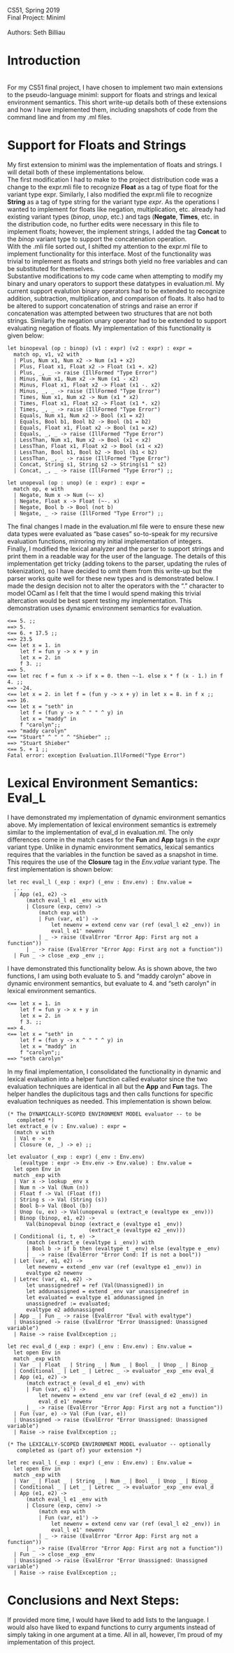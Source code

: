 CS51, Spring 2019\
Final Project: Miniml\
\
Authors: Seth Billiau

Introduction
============

\
For my CS51 final project, I have chosen to implement two main
extensions to the pseudo-language miniml: support for floats and strings
and lexical environment semantics. This short write-up details both of
these extensions and how I have implemented them, including snapshots of
code from the command line and from my .ml files.

Support for Floats and Strings
==============================

My first extension to miniml was the implementation of floats and
strings. I will detail both of these implementations below.\
The first modification I had to make to the project distribution code
was a change to the expr.mli file to recognize **Float** as a tag of
type float for the variant type expr. Similarly, I also modified the
expr.mli file to recognize **String** as a tag of type string for the
variant type *expr*. As the operations I wanted to implement for floats
like negation, multiplication, etc. already had existing variant types
(*binop*, *unop*, etc.) and tags (**Negate**, **Times**, etc. in the
distribution code, no further edits were necessary in this file to
implement floats; however, the implement strings, I added the tag
**Concat** to the *binop* variant type to support the concatenation
operation.\
With the .mli file sorted out, I shifted my attention to the expr.ml
file to implement functionality for this interface. Most of the
functionality was trivial to implement as floats and strings both yield
no free variables and can be substituted for themselves.\
Substantive modifications to my code came when attempting to modify my
binary and unary operators to support these datatypes in evaluation.ml.
My current support evalution binary operators had to be extended to
recognize addition, subtraction, multiplication, and comparison of
floats. It also had to be altered to support concatenation of strings
and raise an error if concatenation was attempted between two structures
that are not both strings. Similarly the negation unary operator had to
be extended to support evaluating negation of floats. My implementation
of this functionality is given below:

``` {.ocaml}
let binopeval (op : binop) (v1 : expr) (v2 : expr) : expr =
  match op, v1, v2 with
  | Plus, Num x1, Num x2 -> Num (x1 + x2)
  | Plus, Float x1, Float x2 -> Float (x1 +. x2)
  | Plus, _, _ -> raise (IllFormed "Type Error")
  | Minus, Num x1, Num x2 -> Num (x1 - x2)
  | Minus, Float x1, Float x2 -> Float (x1 -. x2)
  | Minus, _, _ -> raise (IllFormed "Type Error")
  | Times, Num x1, Num x2 -> Num (x1 * x2) 
  | Times, Float x1, Float x2 -> Float (x1 *. x2) 
  | Times, _, _ -> raise (IllFormed "Type Error")
  | Equals, Num x1, Num x2 -> Bool (x1 = x2)
  | Equals, Bool b1, Bool b2 -> Bool (b1 = b2)
  | Equals, Float x1, Float x2 -> Bool (x1 = x2) 
  | Equals, _, _ -> raise (IllFormed "Type Error")
  | LessThan, Num x1, Num x2 -> Bool (x1 < x2)
  | LessThan, Float x1, Float x2 -> Bool (x1 < x2)
  | LessThan, Bool b1, Bool b2 -> Bool (b1 < b2)
  | LessThan, _, _ -> raise (IllFormed "Type Error")
  | Concat, String s1, String s2 -> String(s1 ^ s2)
  | Concat, _, _ -> raise (IllFormed "Type Error") ;;

let unopeval (op : unop) (e : expr) : expr = 
  match op, e with 
  | Negate, Num x -> Num (~- x)
  | Negate, Float x -> Float (~-. x)
  | Negate, Bool b -> Bool (not b)
  | Negate, _ -> raise (IllFormed "Type Error") ;;
```

The final changes I made in the evaluation.ml file were to ensure these
new data types were evaluated as “base cases” so-to-speak for my
recursive evaluation functions, mirroring my initial implementation of
integers.\
Finally, I modified the lexical analyzer and the parser to support
strings and print them in a readable way for the user of the language.
The details of this implementation get tricky (adding tokens to the
parser, updating the rules of tokenization), so I have decided to omit
them from this write-up but the parser works quite well for these new
types and is demonstrated below. I made the design decision not to alter
the operators with the “.” character to model OCaml as I felt that the
time I would spend making this trivial altercation would be best spent
testing my implementation. This demonstration uses dynamic environment
semantics for evaluation.

``` {.bash}
<== 5. ;; 
==> 5.
<== 6. + 17.5 ;;
==> 23.5
<== let x = 1. in 
    let f = fun y -> x + y in
    let x = 2. in
    f 3. ;; 
==> 5.
<== let rec f = fun x -> if x = 0. then ~-1. else x * f (x - 1.) in f 4. ;;
==> -24.
<== let x = 2. in let f = (fun y -> x + y) in let x = 8. in f x ;;
==> 16.
<== let x = "seth" in 
    let f = (fun y -> x ^ " " ^ y) in 
    let x = "maddy" in 
    f "carolyn";;
==> "maddy carolyn"
<== "Stuart" ^ " " ^ "Shieber" ;;
==> "Stuart Shieber"
<== 5. + 1 ;;
Fatal error: exception Evaluation.IllFormed("Type Error")
```

Lexical Environment Semantics: Eval\_L
======================================

I have demonstrated my implementation of dynamic environment semantics
above. My implementation of lexical environment semantics is extremely
similar to the implementation of eval\_d in evaluation.ml. The only
differences come in the match cases for the **Fun** and **App** tags in
the *expr* variant type. Unlike in dynamic environment sematics, lexical
semantics requires that the variables in the function be saved as a
snapshot in time. This requires the use of the **Closure** tag in the
*Env.value* variant type. The first implementation is shown below:

``` {.ocaml}
let rec eval_l (_exp : expr) (_env : Env.env) : Env.value =
  ...
  | App (e1, e2) -> 
      (match eval_l e1 _env with 
      | Closure (exp, cenv) ->
          (match exp with 
          | Fun (var, e1') -> 
              let newenv = extend cenv var (ref (eval_l e2 _env)) in
              eval_l e1' newenv 
          | _ -> raise (EvalError "Error App: First arg not a function"))
      | _ -> raise (EvalError "Error App: First arg not a function"))
  | Fun _ -> close _exp _env ;;
```

I have demonstrated this functionality below. As is shown above, the two
functions, I am using both evaluate to 5. and “maddy carolyn" above in
dynamic environment semantics, but evaluate to 4. and “seth carolyn" in
lexical environment semantics.

``` {.bash}
<== let x = 1. in 
    let f = fun y -> x + y in
    let x = 2. in
    f 3. ;;
==> 4.
<== let x = "seth" in 
    let f = (fun y -> x ^ " " ^ y) in 
    let x = "maddy" in 
    f "carolyn";;
==> "seth carolyn"
```

In my final implementation, I consolidated the functionality in dynamic
and lexical evaluation into a helper function called evaluator since the
two evaluation techniques are identical in all but the **App** and
**Fun** tags. The helper handles the duplicitous tags and then calls
functions for specific evaluation techniques as needed. This
implementation is shown below.

``` {.ocaml}
(* The DYNAMICALLY-SCOPED ENVIRONMENT MODEL evaluator -- to be
   completed *)
let extract_e (v : Env.value) : expr = 
  (match v with 
  | Val e -> e 
  | Closure (e, _) -> e) ;;

let evaluator (_exp : expr) (_env : Env.env) 
    (evaltype : expr -> Env.env -> Env.value) : Env.value =
  let open Env in 
  match _exp with 
  | Var x -> lookup _env x
  | Num n -> Val (Num (n))
  | Float f -> Val (Float (f))
  | String s -> Val (String (s))
  | Bool b-> Val (Bool (b))
  | Unop (u, ex) -> Val(unopeval u (extract_e (evaltype ex _env)))
  | Binop (binop, e1, e2) -> 
      Val(binopeval binop (extract_e (evaltype e1 _env)) 
                          (extract_e (evaltype e2 _env)))
  | Conditional (i, t, e) -> 
      (match (extract_e (evaltype i _env)) with
      | Bool b -> if b then (evaltype t _env) else (evaltype e _env)
      | _ -> raise (EvalError "Error Cond: If is not a bool"))
  | Let (var, e1, e2) -> 
      let newenv = extend _env var (ref (evaltype e1 _env)) in 
      evaltype e2 newenv
  | Letrec (var, e1, e2) -> 
      let unassignedref = ref (Val(Unassigned)) in 
      let addunassigned = extend _env var unassignedref in 
      let evaluated = evaltype e1 addunassigned in 
      unassignedref := evaluated; 
      evaltype e2 addunassigned
  | App _ | Fun _ -> raise (EvalError "Eval with evaltype")
  | Unassigned -> raise (EvalError "Error Unassigned: Unassigned variable")
  | Raise -> raise EvalException ;;

let rec eval_d (_exp : expr) (_env : Env.env) : Env.value =
  let open Env in 
  match _exp with 
  | Var _ | Float _ | String _ | Num _ | Bool _ | Unop _ | Binop _ 
  | Conditional _ | Let _ | Letrec _ -> evaluator _exp _env eval_d
  | App (e1, e2) -> 
      (match extract_e (eval_d e1 _env) with 
      | Fun (var, e1') -> 
          let newenv = extend _env var (ref (eval_d e2 _env)) in
          eval_d e1' newenv 
      | _ -> raise (EvalError "Error App: First arg not a function"))
  | Fun (var, e) -> Val (Fun (var, e))
  | Unassigned -> raise (EvalError "Error Unassigned: Unassigned variable")
  | Raise -> raise EvalException ;;

(* The LEXICALLY-SCOPED ENVIRONMENT MODEL evaluator -- optionally
   completed as (part of) your extension *)
   
let rec eval_l (_exp : expr) (_env : Env.env) : Env.value =
  let open Env in 
  match _exp with 
  | Var _ | Float _ | String _ | Num _ | Bool _ | Unop _ | Binop _ 
  | Conditional _ | Let _ | Letrec _ -> evaluator _exp _env eval_d
  | App (e1, e2) -> 
      (match eval_l e1 _env with 
      | Closure (exp, cenv) ->
          (match exp with 
          | Fun (var, e1') -> 
              let newenv = extend cenv var (ref (eval_l e2 _env)) in
              eval_l e1' newenv 
          | _ -> raise (EvalError "Error App: First arg not a function"))
      | _ -> raise (EvalError "Error App: First arg not a function"))
  | Fun _ -> close _exp _env
  | Unassigned -> raise (EvalError "Error Unassigned: Unassigned variable")
  | Raise -> raise EvalException ;;
```

Conclusions and Next Steps: 
============================

If provided more time, I would have liked to add lists to the language.
I would also have liked to expand functions to curry arguments instead
of simply taking in one argument at a time. All in all, however, I’m
proud of my implementation of this project.
